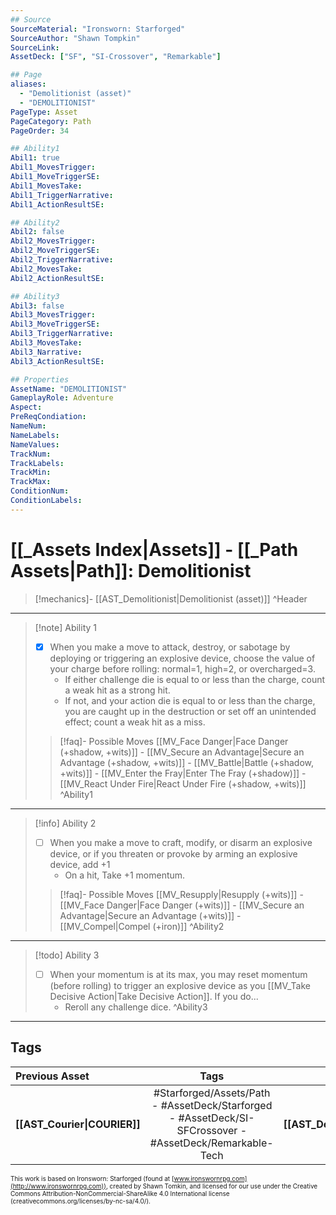 ```yaml
---
## Source
SourceMaterial: "Ironsworn: Starforged"
SourceAuthor: "Shawn Tompkin"
SourceLink: 
AssetDeck: ["SF", "SI-Crossover", "Remarkable"]

## Page
aliases:
  - "Demolitionist (asset)"
  - "DEMOLITIONIST"
PageType: Asset
PageCategory: Path
PageOrder: 34

## Ability1
Abil1: true
Abil1_MovesTrigger:
Abil1_MoveTriggerSE:
Abil1_MovesTake:
Abil1_TriggerNarrative:
Abil1_ActionResultSE:

## Ability2
Abil2: false
Abil2_MovesTrigger:
Abil2_MoveTriggerSE:
Abil2_TriggerNarrative:
Abil2_MovesTake:
Abil2_ActionResultSE:

## Ability3
Abil3: false
Abil3_MovesTrigger:
Abil3_MoveTriggerSE:
Abil3_TriggerNarrative:
Abil3_MovesTake:
Abil3_Narrative:
Abil3_ActionResultSE:

## Properties
AssetName: "DEMOLITIONIST"
GameplayRole: Adventure
Aspect:
PreReqCondiation: 
NameNum:
NameLabels:
NameValues:
TrackNum:
TrackLabels:
TrackMin:
TrackMax:
ConditionNum:
ConditionLabels:
---
```

# [[_Assets Index|Assets]] - [[_Path Assets|Path]]: Demolitionist
> [!mechanics]- [[AST_Demolitionist|Demolitionist (asset)]] ^Header
___
> [!note] Ability 1
> - [x] When you make a move to attack, destroy, or sabotage by deploying or triggering an explosive device, choose the value of your charge before rolling: normal=1, high=2, or overcharged=3. 
> 	- If either challenge die is equal to or less than the charge, count a weak hit as a strong hit. 
> 	- If not, and your action die is equal to or less than the charge, you are caught up in the destruction or set off an unintended effect; count a weak hit as a miss.
> > [!faq]- Possible Moves
> > [[MV_Face Danger|Face Danger (+shadow, +wits)]] - [[MV_Secure an Advantage|Secure an Advantage (+shadow, +wits)]] - [[MV_Battle|Battle (+shadow, +wits)]] - [[MV_Enter the Fray|Enter The Fray (+shadow)]] - [[MV_React Under Fire|React Under Fire (+shadow, +wits)]] ^Ability1
___
> [!info] Ability 2
> - [ ] When you make a move to craft, modify, or disarm an explosive device, or if you threaten or provoke by arming an explosive device, add +1
> 	- On a hit, Take +1 momentum.
> > [!faq]- Possible Moves
> > [[MV_Resupply|Resupply (+wits)]] - [[MV_Face Danger|Face Danger (+wits)]] - [[MV_Secure an Advantage|Secure an Advantage (+wits)]] - [[MV_Compel|Compel (+iron)]] ^Ability2
___
> [!todo] Ability 3
> - [ ] When your momentum is at its max, you may reset momentum (before rolling) to trigger an explosive device as you [[MV_Take Decisive Action|Take Decisive Action]]. If you do... 
> 	- Reroll any challenge dice. ^Ability3
___

## Tags
| Previous Asset | Tags | Next Asset |
| :--- | :---: | ---: |
| **[[AST_Courier\|COURIER]]** | #Starforged/Assets/Path - #AssetDeck/Starforged - #AssetDeck/SI-SFCrossover - #AssetDeck/Remarkable-Tech | **[[AST_Devotant\|DEVOTANT]]** |

<font size=-2>This work is based on Ironsworn: Starforged (found at [www.ironswornrpg.com](http://www.ironswornrpg.com)), created by Shawn Tomkin, and licensed for our use under the Creative Commons Attribution-NonCommercial-ShareAlike 4.0 International license  (creativecommons.org/licenses/by-nc-sa/4.0/).</font>